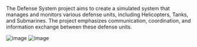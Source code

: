 The Defense System project aims to create a simulated system that manages and monitors various defense units, including Helicopters, Tanks, and Submarines. The project emphasizes communication, coordination, and information exchange between these defense units.

![image](https://github.com/Dilshanpadukka/Defense-System/assets/169570270/41ccfca7-d84c-4230-bf13-3d92d5e367f1)
![image](https://github.com/Dilshanpadukka/Defense-System/assets/169570270/21d9f7d6-b96f-403e-a41a-5fbb921563cf)
